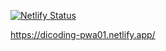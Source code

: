 [![Netlify Status](https://api.netlify.com/api/v1/badges/ea9cf40d-5214-4128-bef6-38005ac52e4c/deploy-status)](https://app.netlify.com/sites/dicoding-pwa01/deploys)

https://dicoding-pwa01.netlify.app/
